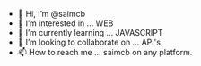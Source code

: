 - 👋 Hi, I’m @saimcb
- 👀 I’m interested in ... WEB
- 🌱 I’m currently learning ... JAVASCRIPT
- 💞️ I’m looking to collaborate on ... API's
- 📫 How to reach me ... saimcb  on any platform.

<!---
saimcb/saimcb is a ✨ special ✨ repository because its `README.md` (this file) appears on your GitHub profile.
You can click the Preview link to take a look at your changes.
--->
